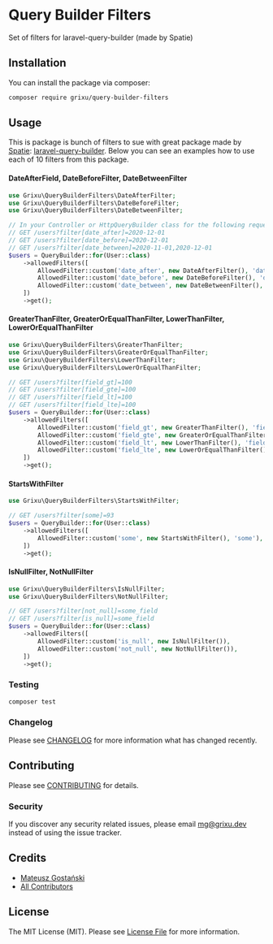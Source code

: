 # Query Builder Filters

Set of filters for laravel-query-builder (made by Spatie)

## Installation

You can install the package via composer:

```bash
composer require grixu/query-builder-filters
```

## Usage

This is package is bunch of filters to sue with great package made by [Spatie](https://github.com/spatie): [laravel-query-builder](https://github.com/spatie/laravel-query-builder). Below you can see an examples how to use each of 10 filters from this package.

#### DateAfterField, DateBeforeFilter, DateBetweenFilter
```php
use Grixu\QueryBuilderFilters\DateAfterFilter;
use Grixu\QueryBuilderFilters\DateBeforeFilter;
use Grixu\QueryBuilderFilters\DateBetweenFilter;

// In your Controller or HttpQueryBuilder class for the following request:
// GET /users?filter[date_after]=2020-12-01
// GET /users?filter[date_before]=2020-12-01
// GET /users?filter[date_between]=2020-11-01,2020-12-01
$users = QueryBuilder::for(User::class)
    ->allowedFilters([
        AllowedFilter::custom('date_after', new DateAfterFilter(), 'date_field_name'),
        AllowedFilter::custom('date_before', new DateBeforeFilter(), 'date_field_name'),
        AllowedFilter::custom('date_between', new DateBetweenFilter(), 'date_field_name'),
    ])
    ->get();
```

#### GreaterThanFilter, GreaterOrEqualThanFilter, LowerThanFilter, LowerOrEqualThanFilter
```php
use Grixu\QueryBuilderFilters\GreaterThanFilter;
use Grixu\QueryBuilderFilters\GreaterOrEqualThanFilter;
use Grixu\QueryBuilderFilters\LowerThanFilter;
use Grixu\QueryBuilderFilters\LowerOrEqualThanFilter;

// GET /users?filter[field_gt]=100
// GET /users?filter[field_gte]=100
// GET /users?filter[field_lt]=100
// GET /users?filter[field_lte]=100
$users = QueryBuilder::for(User::class)
    ->allowedFilters([
        AllowedFilter::custom('field_gt', new GreaterThanFilter(), 'field'),
        AllowedFilter::custom('field_gte', new GreaterOrEqualThanFilter(), 'field'),
        AllowedFilter::custom('field_lt', new LowerThanFilter(), 'field'),
        AllowedFilter::custom('field_lte', new LowerOrEqualThanFilter(), 'field'),
    ])
    ->get();
```

#### StartsWithFilter
```php
use Grixu\QueryBuilderFilters\StartsWithFilter;

// GET /users?filter[some]=93
$users = QueryBuilder::for(User::class)
    ->allowedFilters([
        AllowedFilter::custom('some', new StartsWithFilter(), 'some'),
    ])
    ->get();
```

#### IsNullFilter, NotNullFilter
```php
use Grixu\QueryBuilderFilters\IsNullFilter;
use Grixu\QueryBuilderFilters\NotNullFilter;

// GET /users?filter[not_null]=some_field
// GET /users?filter[is_null]=some_field
$users = QueryBuilder::for(User::class)
    ->allowedFilters([
        AllowedFilter::custom('is_null', new IsNullFilter()),
        AllowedFilter::custom('not_null', new NotNullFilter()),
    ])
    ->get();
```

### Testing

``` bash
composer test
```

### Changelog

Please see [CHANGELOG](CHANGELOG.md) for more information what has changed recently.

## Contributing

Please see [CONTRIBUTING](CONTRIBUTING.md) for details.

### Security

If you discover any security related issues, please email mg@grixu.dev instead of using the issue tracker.

## Credits

- [Mateusz Gostański](https://github.com/grixu)
- [All Contributors](../../contributors)

## License

The MIT License (MIT). Please see [License File](LICENSE.md) for more information.
